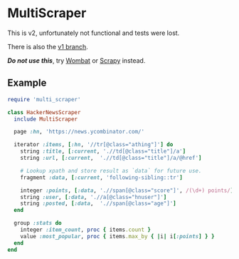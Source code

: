 # MultiScraper

This is v2, unfortunately not functional and tests were lost.

There is also the [v1 branch](https://github.com/harrisbaird/multi_scraper/tree/v1).

***Do not use this***, try [Wombat](https://github.com/felipecsl/wombat) or [Scrapy](https://scrapy.org/) instead.

## Example
```ruby
require 'multi_scraper'

class HackerNewsScraper
  include MultiScraper

  page :hn, 'https://news.ycombinator.com/'

  iterator :items, [:hn, '//tr[@class="athing"]'] do
    string :title, [:current, './/td[@class="title"]/a']
    string :url, [:current,  './/td[@class="title"]/a/@href']

    # Lookup xpath and store result as `data` for future use.
    fragment :data, [:current, 'following-sibling::tr']

    integer :points, [:data, './/span[@class="score"]', /(\d+) points/]
    string :user, [:data, './/a[@class="hnuser"]']
    string :posted, [:data,  './/span[@class="age"]']
  end

  group :stats do
    integer :item_count, proc { items.count }
    value :most_popular, proc { items.max_by { |i| i[:points] } }
  end
end
```
